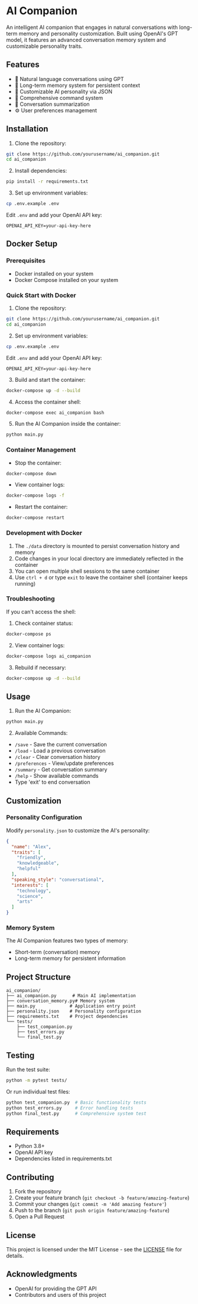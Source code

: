 # AI Companion

An intelligent AI companion that engages in natural conversations with long-term memory and personality customization. Built using OpenAI's GPT model, it features an advanced conversation memory system and customizable personality traits.

## Features

- 🤖 Natural language conversations using GPT
- 🧠 Long-term memory system for persistent context
- 👤 Customizable AI personality via JSON
- 💬 Comprehensive command system
- 📝 Conversation summarization
- ⚙️ User preferences management

## Installation

1. Clone the repository:
```bash
git clone https://github.com/yourusername/ai_companion.git
cd ai_companion
```

2. Install dependencies:
```bash
pip install -r requirements.txt
```

3. Set up environment variables:
```bash
cp .env.example .env
```
Edit `.env` and add your OpenAI API key:
```
OPENAI_API_KEY=your-api-key-here
```

## Docker Setup

### Prerequisites
- Docker installed on your system
- Docker Compose installed on your system

### Quick Start with Docker

1. Clone the repository:
```bash
git clone https://github.com/yourusername/ai_companion.git
cd ai_companion
```

2. Set up environment variables:
```bash
cp .env.example .env
```
Edit `.env` and add your OpenAI API key:
```
OPENAI_API_KEY=your-api-key-here
```

3. Build and start the container:
```bash
docker-compose up -d --build
```

4. Access the container shell:
```bash
docker-compose exec ai_companion bash
```

5. Run the AI Companion inside the container:
```bash
python main.py
```

### Container Management

- Stop the container:
```bash
docker-compose down
```

- View container logs:
```bash
docker-compose logs -f
```

- Restart the container:
```bash
docker-compose restart
```

### Development with Docker

1. The `./data` directory is mounted to persist conversation history and memory
2. Code changes in your local directory are immediately reflected in the container
3. You can open multiple shell sessions to the same container
4. Use `ctrl + d` or type `exit` to leave the container shell (container keeps running)

### Troubleshooting

If you can't access the shell:

1. Check container status:
```bash
docker-compose ps
```

2. View container logs:
```bash
docker-compose logs ai_companion
```

3. Rebuild if necessary:
```bash
docker-compose up -d --build
```

## Usage

1. Run the AI Companion:
```bash
python main.py
```

2. Available Commands:
- `/save` - Save the current conversation
- `/load` - Load a previous conversation
- `/clear` - Clear conversation history
- `/preferences` - View/update preferences
- `/summary` - Get conversation summary
- `/help` - Show available commands
- Type 'exit' to end conversation

## Customization

### Personality Configuration
Modify `personality.json` to customize the AI's personality:
```json
{
  "name": "Alex",
  "traits": [
    "friendly",
    "knowledgeable",
    "helpful"
  ],
  "speaking_style": "conversational",
  "interests": [
    "technology",
    "science",
    "arts"
  ]
}
```

### Memory System
The AI Companion features two types of memory:
- Short-term (conversation) memory
- Long-term memory for persistent information

## Project Structure

```
ai_companion/
├── ai_companion.py      # Main AI implementation
├── conversation_memory.py# Memory system
├── main.py             # Application entry point
├── personality.json    # Personality configuration
├── requirements.txt    # Project dependencies
└── tests/
    ├── test_companion.py
    ├── test_errors.py
    └── final_test.py
```

## Testing

Run the test suite:
```bash
python -m pytest tests/
```

Or run individual test files:
```bash
python test_companion.py  # Basic functionality tests
python test_errors.py     # Error handling tests
python final_test.py      # Comprehensive system test
```

## Requirements

- Python 3.8+
- OpenAI API key
- Dependencies listed in requirements.txt

## Contributing

1. Fork the repository
2. Create your feature branch (`git checkout -b feature/amazing-feature`)
3. Commit your changes (`git commit -m 'Add amazing feature'`)
4. Push to the branch (`git push origin feature/amazing-feature`)
5. Open a Pull Request

## License

This project is licensed under the MIT License - see the [LICENSE](LICENSE) file for details.

## Acknowledgments

- OpenAI for providing the GPT API
- Contributors and users of this project
